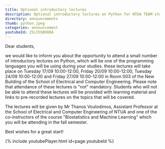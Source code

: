 ```yaml
---
title: Optional introductory lectures
description: Optional introductory lectures on Python for NTUA TEAM students
directory: announcements
thumb: python.jpeg
categories: announcement
youtubeId: Z5iIhSBXOEA
---
```


Dear students,

we would like to inform you about the opportunity to attend a small number of introductory lectures on Python, which will be one of the programming languages you will be using during your studies. these lectures will take place on Tuesday 17/09 10:00-12:00, Friday 20/09 10:00-12:00, Tuesday 24/09 10:00-12:00 and Friday 27/09 10:00-12:00 in Room 003 of the New Building of the School of Electrical and Computer Engineering. Please note that attendance of these lectures is "not" mandatory. Students who will not be able to attend these lectures will be provided with learning material and links to pre-recorded lectures on the topics that will be covered.

The lectures will be given by Mr Thanos Voulodimos, Assistant Professor at the School of Electrical and Computer Engineering of NTUA and one of the co-instructors of the course "Biostatistics and Machine Learning" which you will be attending in the fall semester.

Best wishes for a great start!

{% include youtubePlayer.html id=page.youtubeId %}
